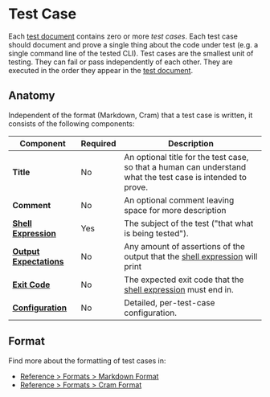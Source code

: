 # Test Case

Each [test document](/docs/reference/fundamentals/test-document/) contains zero or more *test cases*.
Each test case should document and prove a single thing about the code under test (e.g. a single command line of the tested CLI). Test cases are the smallest unit of testing. They can fail or pass independently of each other. They are executed in the order they appear in the [test document](/docs/reference/fundamentals/test-document/).

## Anatomy

Independent of the format (Markdown, Cram) that a test case is written, it consists of the following components:

| Component | Required | Description |
| --- | --- | --- |
| **Title** | No | An optional title for the test case, so that a human can understand what the test case is intended to prove. |
| **Comment** | No | An optional comment leaving space for more description |
| **[Shell Expression](/docs/reference/fundamentals/shell-expression/)** | Yes | The subject of the test ("that what is being tested"). |
| **[Output Expectations](/docs/reference/fundamentals/output-expectations/)** | No | Any amount of assertions of the output that the [shell expression](/docs/reference/fundamentals/shell-expression/) will print |
| **[Exit Code](/docs/reference/behavior/exit-codes/)** | No | The expected exit code that the [shell expression](/docs/reference/fundamentals/shell-expression/) must end in. |
| **[Configuration](/docs/reference/fundamentals/inline-configuration/)** | No | Detailed, per-test-case configuration. |


## Format

Find more about the formatting of test cases in:
- [Reference > Formats > Markdown Format](/docs/reference/formats/markdown-format/#test-case-anatomy)
- [Reference > Formats > Cram Format](/docs/reference/formats/cram-format/)

